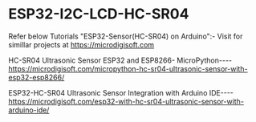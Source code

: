 # ESP32-I2C-LCD-HC-SR04

Refer below Tutorials "ESP32-Sensor(HC-SR04) on Arduino":- Visit for simillar projects at https://microdigisoft.com

HC-SR04 Ultrasonic Sensor ESP32 and ESP8266- MicroPython----https://microdigisoft.com/micropython-hc-sr04-ultrasonic-sensor-with-esp32-esp8266/

ESP32-HC-SR04 Ultrasonic Sensor Integration with Arduino IDE----https://microdigisoft.com/esp32-with-hc-sr04-ultrasonic-sensor-with-arduino-ide/
